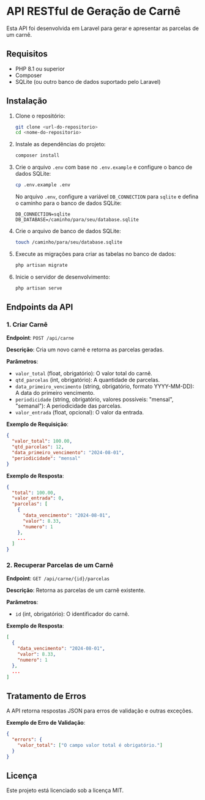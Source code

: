 
# API RESTful de Geração de Carnê

Esta API foi desenvolvida em Laravel para gerar e apresentar as parcelas de um carnê.

## Requisitos

- PHP 8.1 ou superior
- Composer
- SQLite (ou outro banco de dados suportado pelo Laravel)

## Instalação

1. Clone o repositório:
    ```bash
    git clone <url-do-repositorio>
    cd <nome-do-repositorio>
    ```

2. Instale as dependências do projeto:
    ```bash
    composer install
    ```

3. Crie o arquivo `.env` com base no `.env.example` e configure o banco de dados SQLite:
    ```bash
    cp .env.example .env
    ```
    No arquivo `.env`, configure a variável `DB_CONNECTION` para `sqlite` e defina o caminho para o banco de dados SQLite:
    ```
    DB_CONNECTION=sqlite
    DB_DATABASE=/caminho/para/seu/database.sqlite
    ```

4. Crie o arquivo de banco de dados SQLite:
    ```bash
    touch /caminho/para/seu/database.sqlite
    ```

5. Execute as migrações para criar as tabelas no banco de dados:
    ```bash
    php artisan migrate
    ```

6. Inicie o servidor de desenvolvimento:
    ```bash
    php artisan serve
    ```

## Endpoints da API

### 1. Criar Carnê

**Endpoint**: `POST /api/carne`

**Descrição**: Cria um novo carnê e retorna as parcelas geradas.

**Parâmetros**:

- `valor_total` (float, obrigatório): O valor total do carnê.
- `qtd_parcelas` (int, obrigatório): A quantidade de parcelas.
- `data_primeiro_vencimento` (string, obrigatório, formato YYYY-MM-DD): A data do primeiro vencimento.
- `periodicidade` (string, obrigatório, valores possíveis: "mensal", "semanal"): A periodicidade das parcelas.
- `valor_entrada` (float, opcional): O valor da entrada.

**Exemplo de Requisição**:
```json
{
  "valor_total": 100.00,
  "qtd_parcelas": 12,
  "data_primeiro_vencimento": "2024-08-01",
  "periodicidade": "mensal"
}
```

**Exemplo de Resposta**:
```json
{
  "total": 100.00,
  "valor_entrada": 0,
  "parcelas": [
    {
      "data_vencimento": "2024-08-01",
      "valor": 8.33,
      "numero": 1
    },
    ...
  ]
}
```

### 2. Recuperar Parcelas de um Carnê

**Endpoint**: `GET /api/carne/{id}/parcelas`

**Descrição**: Retorna as parcelas de um carnê existente.

**Parâmetros**:

- `id` (int, obrigatório): O identificador do carnê.

**Exemplo de Resposta**:
```json
[
  {
    "data_vencimento": "2024-08-01",
    "valor": 8.33,
    "numero": 1
  },
  ...
]
```

## Tratamento de Erros

A API retorna respostas JSON para erros de validação e outras exceções.

**Exemplo de Erro de Validação**:
```json
{
  "errors": {
    "valor_total": ["O campo valor total é obrigatório."]
  }
}
```

## Licença

Este projeto está licenciado sob a licença MIT.
